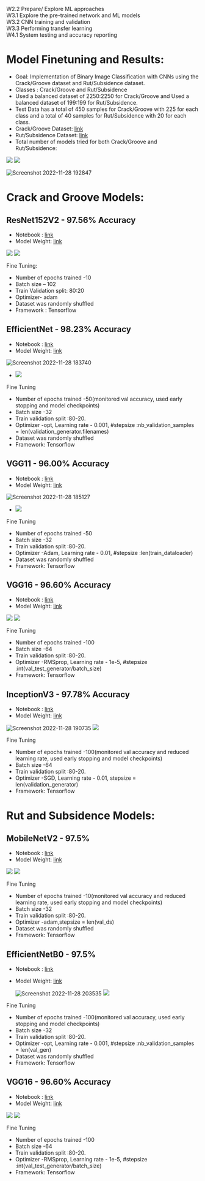 W2.2 Prepare/ Explore ML approaches  
W3.1 Explore the pre-trained network and ML models  
W3.2 CNN training and validation  
W3.3 Performing transfer learning  
W4.1 System testing and accuracy reporting  


# Model Finetuning and Results:

* Goal:  Implementation of Binary Image Classification with CNNs using the Crack/Groove dataset and Rut/Subsidence dataset. 
* Classes :  Crack/Groove and Rut/Subsidence 
* Used a balanced dataset of 2250:2250 for Crack/Groove and Used a balanced dataset of 199:199 for Rut/Subsidence.  
* Test Data has a total of 450 samples for Crack/Groove with 225 for each class and a total of 40 samples for Rut/Subsidence with 20 for each class.
* Crack/Groove Dataset: [link](https://drive.google.com/drive/folders/1pY0Yaevl3AL0s_g8QVT5Vj7DFo6Fl4qq)
* Rut/Subsidence Dataset: [link](https://drive.google.com/drive/folders/1NYd1OtEC2FSRMoY6QbrVQ7bP6JaQmBcf)
* Total number of models tried for both Crack/Groove and Rut/Subsidence:
<img src = https://github.com/OmdenaAI/uae-chapter-road-inspection/blob/main/src/tasks/task-2-ml-modeling/Assets/Dataset(Cracks%20%2BGroove).jpg>
<img src = https://github.com/OmdenaAI/uae-chapter-road-inspection/blob/main/src/tasks/task-2-ml-modeling/Assets/Dataset(Rut%2BSubsidence).jpg>

![Screenshot 2022-11-28 192847](https://user-images.githubusercontent.com/81407869/204431760-7c664701-d898-4a94-8dc3-040ad9a7cb70.jpg)

# Crack and Groove Models:

## ResNet152V2 - 97.56% Accuracy
* Notebook : [link](https://github.com/OmdenaAI/uae-chapter-road-inspection/blob/main/src/tasks/task-2-ml-modeling/crack_groove.ipynb)  
* Model Weight: [link](https://https://drive.google.com/drive/folders/136XhbrlrGz42r7j_AX_7kGoTJl4j6kvj)
<img src = https://github.com/OmdenaAI/uae-chapter-road-inspection/blob/main/src/tasks/task-2-ml-modeling/Assets/ResNet152V2(Crack%2BGroove%20Dataset)-Architecture.jpg>
<img src = https://github.com/OmdenaAI/uae-chapter-road-inspection/blob/main/src/tasks/task-2-ml-modeling/Assets/ResNet152V2(Crack%2BGroove%20Dataset).jpg>

Fine Tuning:   
   * Number of epochs trained -10 
   * Batch size – 102  
   * Train Validation split: 80:20  
   * Optimizer- adam
   * Dataset was randomly shuffled  
   * Framework : Tensorflow


## EfficientNet - 98.23% Accuracy
* Notebook : [link](https://github.com/OmdenaAI/uae-chapter-road-inspection/blob/main/src/tasks/task-2-ml-modeling/EfficientNetB0_Cracks%26Grooves.ipynb) 
* Model Weight: [link](https://drive.google.com/drive/folders/1vervas1xrMARrclvcjploHMB-eUaNKVb)

![Screenshot 2022-11-28 183740](https://user-images.githubusercontent.com/81407869/204425058-588b225b-e093-4381-bfcc-78e2937dff3f.jpg)
* <img src = https://github.com/OmdenaAI/uae-chapter-road-inspection/blob/main/src/tasks/task-2-ml-modeling/Assets/EfficientNetB0(Cracks%2BGroove%20Dataset).jpg>

Fine Tuning  

   * Number of epochs trained -50(monitored val accuracy, used early stopping and model checkpoints)  
   * Batch size -32  
   * Train validation split :80-20.  
   * Optimizer -opt, Learning rate - 0.001, #stepsize :nb_validation_samples = len(validation_generator.filenames)   
   * Dataset was randomly shuffled  
   * Framework: Tensorflow

## VGG11 - 96.00% Accuracy

* Notebook : [link](https://github.com/OmdenaAI/uae-chapter-road-inspection/blob/main/src/tasks/task-2-ml-modeling/VGG_11_Crack%2BGroove.ipynb) 
* Model Weight: [link](https://drive.google.com/drive/folders/1k4TUgo1A8dlS2DU2YIWjlwuDSUHS4a8w)

![Screenshot 2022-11-28 185127](https://user-images.githubusercontent.com/81407869/204427079-6705b943-20aa-4d84-aee6-ee4c1262bbc8.jpg)
* <img src = https://github.com/OmdenaAI/uae-chapter-road-inspection/blob/main/src/tasks/task-2-ml-modeling/Assets/VGG11_BN(Crack%2BGroove%20Dataset).jpg>

Fine Tuning  
   * Number of epochs trained -50
   * Batch size -32  
   * Train validation split :80-20.  
   * Optimizer -Adam, Learning rate - 0.01, #stepsize :len(train_dataloader)   
   * Dataset was randomly shuffled  
   * Framework: Tensorflow
   
## VGG16 - 96.60% Accuracy
* Notebook : [link](https://github.com/OmdenaAI/uae-chapter-road-inspection/blob/main/src/tasks/task-2-ml-modeling/VGG16_Crack%2BGroove.ipynb) 
* Model Weight: [link](https://drive.google.com/drive/folders/1rGTHeKmX8A1kEvI02Dgv5CHZWgFQI_3B)

<img src = https://github.com/OmdenaAI/uae-chapter-road-inspection/blob/main/src/tasks/task-2-ml-modeling/Assets/VGG16(Crack%2BGroove%20Dataset)Learning_Curve.jpg>
<img src = https://github.com/OmdenaAI/uae-chapter-road-inspection/blob/main/src/tasks/task-2-ml-modeling/Assets/VGG16(Crack%2BGroove%20Dataset).jpg>

Fine Tuning  

   * Number of epochs trained -100
   * Batch size -64  
   * Train validation split :80-20.  
   * Optimizer -RMSprop, Learning rate - 1e-5, #stepsize :int(val_test_generator/batch_size)  
   * Framework: Tensorflow
   
   ## InceptionV3 - 97.78% Accuracy
* Notebook : [link](https://github.com/OmdenaAI/uae-chapter-road-inspection/blob/main/src/tasks/task-2-ml-modeling/InceptionV3_cracks_vs_grooves.ipynb) 
* Model Weight: [link](https://drive.google.com/drive/folders/1saHLHlq8PDb6NH9xfFHUrAG1casSH51c)

 ![Screenshot 2022-11-28 190735](https://user-images.githubusercontent.com/81407869/204429049-0c72470e-4643-404a-be76-179318f4a763.jpg)
  <img src = https://github.com/OmdenaAI/uae-chapter-road-inspection/blob/main/src/tasks/task-2-ml-modeling/Assets/InceptionV3(Crack%2BGroove%20Dataset).jpg>

Fine Tuning  

   * Number of epochs trained -100(monitored val accuracy and reduced learning rate, used early stopping and model checkpoints) 
   * Batch size -64  
   * Train validation split :80-20.  
   * Optimizer -SGD, Learning rate - 0.01, stepsize = len(validation_generator)
   * Framework: Tensorflow

# Rut and Subsidence Models:

## MobileNetV2 - 97.5%

* Notebook : [link](https://github.com/OmdenaAI/uae-chapter-road-inspection/blob/main/src/tasks/task-2-ml-modeling/rut_subsidence.ipynb) 
* Model Weight: [link](https://drive.google.com/drive/folders/1pCmmwMR3cVuZ-h1E-aqm9Wk5Q7OmM2xi)

 <img src = https://github.com/OmdenaAI/uae-chapter-road-inspection/blob/main/src/tasks/task-2-ml-modeling/Assets/MobileNetV2(Rut%2BSubsidence%20Dataset)-Architecture.jpg>
  <img src = https://github.com/OmdenaAI/uae-chapter-road-inspection/blob/main/src/tasks/task-2-ml-modeling/Assets/MobileNetV2(Rut%2BSubsidence%20Dataset).jpg>

Fine Tuning  

   * Number of epochs trained -10(monitored val accuracy and reduced learning rate, used early stopping and model checkpoints) 
   * Batch size -32 
   * Train validation split :80-20.  
   * Optimizer -adam,stepsize = len(val_ds)
   * Dataset was randomly shuffled  
   * Framework: Tensorflow


## EfficientNetB0 - 97.5%

* Notebook : [link](https://github.com/OmdenaAI/uae-chapter-road-inspection/blob/main/src/tasks/task-2-ml-modeling/EfficientNetB0_Rut%26Subsidence.ipynb) 
* Model Weight: [link](https://drive.google.com/drive/folders/1_xVcI1FbudRP03YEGtVTaseeZj2JCsaL)

  ![Screenshot 2022-11-28 203535](https://user-images.githubusercontent.com/81407869/204439903-8e757c6a-245a-4c15-8b67-4b9d20426b02.jpg)
  <img src = https://github.com/OmdenaAI/uae-chapter-road-inspection/blob/main/src/tasks/task-2-ml-modeling/Assets/EfficientNet(Rut%2BSubsidence%20Dataset).jpg>
  

Fine Tuning  

   * Number of epochs trained -100(monitored val accuracy, used early stopping and model checkpoints)  
   * Batch size -32  
   * Train validation split :80-20.  
   * Optimizer -opt, Learning rate - 0.001, #stepsize :nb_validation_samples = len(val_gen)   
   * Dataset was randomly shuffled  
   * Framework: Tensorflow

   
## VGG16 - 96.60% Accuracy
* Notebook : [link](https://github.com/OmdenaAI/uae-chapter-road-inspection/blob/main/src/tasks/task-2-ml-modeling/VGG16_Rut%2BSubsidence.ipynb) 
* Model Weight: [link](https://drive.google.com/drive/folders/1-HGmRloHKyJ-dtEunePeNoqi_llSq8or)

<img src = https://github.com/OmdenaAI/uae-chapter-road-inspection/blob/main/src/tasks/task-2-ml-modeling/Assets/VGG16(Rut%2BSubsidence_%20Dataset)Learning_Curve.jpg>
<img src = https://github.com/OmdenaAI/uae-chapter-road-inspection/blob/main/src/tasks/task-2-ml-modeling/Assets/VGG16(Rut%2BSubsidence%20Dataset).jpg>

Fine Tuning  

   * Number of epochs trained -100
   * Batch size -64  
   * Train validation split :80-20.  
   * Optimizer -RMSprop, Learning rate - 1e-5, #stepsize :int(val_test_generator/batch_size)  
   * Framework: Tensorflow
